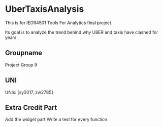 # UberTaxisAnalysis
This is for IEOR4501 Tools For Analytics final project.

Its goal is to analyze the trend behind why UBER and taxis have clashed for years.


## Groupname
Project Group 9

## UNI
UNIs: [sy3017, zw2785]

## Extra Credit Part
Add the widget part
Write a test for every function